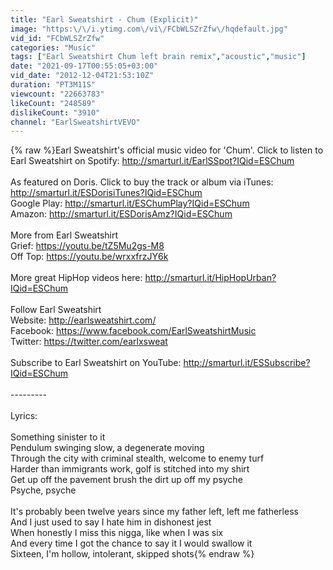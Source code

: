 ```yaml
---
title: "Earl Sweatshirt - Chum (Explicit)"
image: "https:\/\/i.ytimg.com\/vi\/FCbWLSZrZfw\/hqdefault.jpg"
vid_id: "FCbWLSZrZfw"
categories: "Music"
tags: ["Earl Sweatshirt Chum left brain remix","acoustic","music"]
date: "2021-09-17T00:55:05+03:00"
vid_date: "2012-12-04T21:53:10Z"
duration: "PT3M11S"
viewcount: "22663783"
likeCount: "248589"
dislikeCount: "3910"
channel: "EarlSweatshirtVEVO"
---
```

{% raw %}Earl Sweatshirt's official music video for 'Chum'. Click to listen to Earl Sweatshirt on Spotify: <a rel="nofollow" target="blank" href="http://smarturl.it/EarlSSpot?IQid=ESChum">http://smarturl.it/EarlSSpot?IQid=ESChum</a><br /><br />As featured on Doris. Click to buy the track or album via iTunes: <a rel="nofollow" target="blank" href="http://smarturl.it/ESDorisiTunes?IQid=ESChum">http://smarturl.it/ESDorisiTunes?IQid=ESChum</a><br />Google Play: <a rel="nofollow" target="blank" href="http://smarturl.it/ESChumPlay?IQid=ESChum">http://smarturl.it/ESChumPlay?IQid=ESChum</a><br />Amazon: <a rel="nofollow" target="blank" href="http://smarturl.it/ESDorisAmz?IQid=ESChum">http://smarturl.it/ESDorisAmz?IQid=ESChum</a><br /><br />More from Earl Sweatshirt<br />Grief: <a rel="nofollow" target="blank" href="https://youtu.be/tZ5Mu2gs-M8">https://youtu.be/tZ5Mu2gs-M8</a><br />Off Top: <a rel="nofollow" target="blank" href="https://youtu.be/wrxxfrzJY6k">https://youtu.be/wrxxfrzJY6k</a><br /><br />More great HipHop videos here: <a rel="nofollow" target="blank" href="http://smarturl.it/HipHopUrban?IQid=ESChum">http://smarturl.it/HipHopUrban?IQid=ESChum</a><br /><br />Follow Earl Sweatshirt<br />Website: <a rel="nofollow" target="blank" href="http://earlsweatshirt.com/">http://earlsweatshirt.com/</a><br />Facebook: <a rel="nofollow" target="blank" href="https://www.facebook.com/EarlSweatshirtMusic">https://www.facebook.com/EarlSweatshirtMusic</a><br />Twitter: <a rel="nofollow" target="blank" href="https://twitter.com/earlxsweat">https://twitter.com/earlxsweat</a><br /><br />Subscribe to Earl Sweatshirt on YouTube: <a rel="nofollow" target="blank" href="http://smarturl.it/ESSubscribe?IQid=ESChum">http://smarturl.it/ESSubscribe?IQid=ESChum</a><br /><br />---------<br /><br />Lyrics:<br /><br />Something sinister to it<br />Pendulum swinging slow, a degenerate moving<br />Through the city with criminal stealth, welcome to enemy turf<br />Harder than immigrants work, golf is stitched into my shirt<br />Get up off the pavement brush the dirt up off my psyche<br />Psyche, psyche<br /><br />It's probably been twelve years since my father left, left me fatherless<br />And I just used to say I hate him in dishonest jest<br />When honestly I miss this nigga, like when I was six<br />And every time I got the chance to say it I would swallow it<br />Sixteen, I'm hollow, intolerant, skipped shots{% endraw %}
